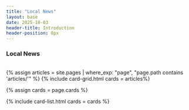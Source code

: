 ```yaml
---
title: "Local News"
layout: base
date: 2025-10-03
header-title: Introduction
header-position: 0px
---
```


### Local News

<br/>
{% assign articles = site.pages | where_exp: "page", "page.path contains 'articles/'" %}
{% include card-grid.html cards = articles%}
<br/>


{% assign cards = page.cards %}

{% include card-list.html 
cards = cards 
%}



